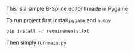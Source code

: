 This is a simple B-Spline editor I made in Pygame

To run project first install `pygame` and `numpy`
```py
pip install -r requirements.txt
```

Then simply run `main.py`

